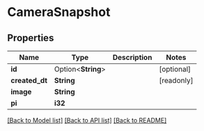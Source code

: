 # CameraSnapshot

## Properties

Name | Type | Description | Notes
------------ | ------------- | ------------- | -------------
**id** | Option<**String**> |  | [optional]
**created_dt** | **String** |  | [readonly]
**image** | **String** |  | 
**pi** | **i32** |  | 

[[Back to Model list]](../README.md#documentation-for-models) [[Back to API list]](../README.md#documentation-for-api-endpoints) [[Back to README]](../README.md)


